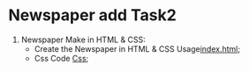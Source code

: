  
 # Newspaper add Task2

1. Newspaper Make in HTML & CSS:
    * Create the Newspaper in HTML & CSS Usage[index.html](./index.html);
    * Css Code [Css](./Css/style.css); 